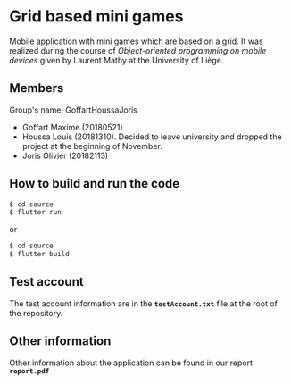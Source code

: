 # Grid based mini games

Mobile application with mini games which are based on a grid. It was realized during the course of *Object-oriented programming on mobile devices* given by Laurent Mathy at the University of Liège.

## Members
Group's name: GoffartHoussaJoris
- Goffart Maxime (20180521)
- Houssa Louis (20181310). Decided to leave university and dropped the project at the beginning of November.
- Joris Olivier (20182113)

## How to build and run the code

```bash
$ cd source
$ flutter run
```
or 
```bash
$ cd source
$ flutter build
```

## Test account

The test account information are in the **`testAccount.txt`** file at the
root of the repository.

## Other information

Other information about the application can be found in our report **`report.pdf`**
